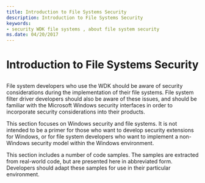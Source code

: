 ```yaml
---
title: Introduction to File Systems Security
description: Introduction to File Systems Security
keywords:
- security WDK file systems , about file system security
ms.date: 04/20/2017
---
```


# Introduction to File Systems Security


## <span id="ddk_introduction_to_file_systems_security_if"></span><span id="DDK_INTRODUCTION_TO_FILE_SYSTEMS_SECURITY_IF"></span>


File system developers who use the WDK should be aware of security considerations during the implementation of their file systems. File system filter driver developers should also be aware of these issues, and should be familiar with the Microsoft Windows security interfaces in order to incorporate security considerations into their products.

This section focuses on Windows security and file systems. It is not intended to be a primer for those who want to develop security extensions for Windows, or for file system developers who want to implement a non-Windows security model within the Windows environment.

This section includes a number of code samples. The samples are extracted from real-world code, but are presented here in abbreviated form. Developers should adapt these samples for use in their particular environment.

 

 




